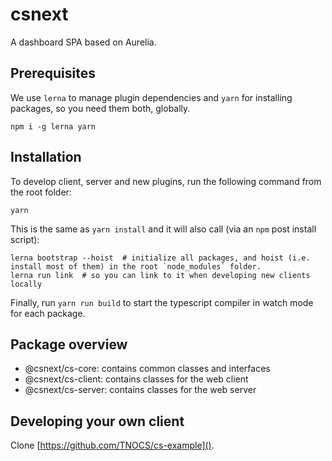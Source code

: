 # csnext
A dashboard SPA based on Aurelia.

## Prerequisites

We use `lerna` to manage plugin dependencies and `yarn` for installing packages, so you need them both, globally.
```console
npm i -g lerna yarn
```

## Installation

To develop client, server and new plugins, run the following command from the root folder:

```console
yarn
```

This is the same as `yarn install` and it will also call (via an `npm` post install script):
```console
lerna bootstrap --hoist  # initialize all packages, and hoist (i.e. install most of them) in the root `node_modules` folder.
lerna run link  # so you can link to it when developing new clients locally
```

Finally, run `yarn run build` to start the typescript compiler in watch mode for each package.

## Package overview

- @csnext/cs-core: contains common classes and interfaces
- @csnext/cs-client: contains classes for the web client
- @csnext/cs-server: contains classes for the web server

## Developing your own client

Clone [https://github.com/TNOCS/cs-example]().
